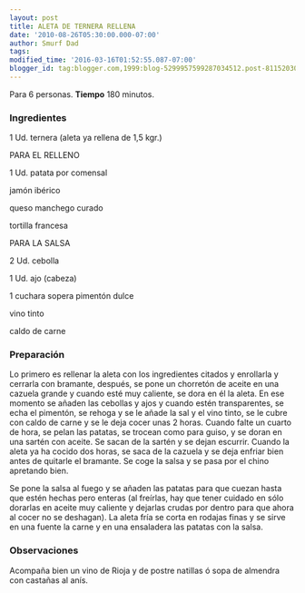 ```yaml
---
layout: post
title: ALETA DE TERNERA RELLENA
date: '2010-08-26T05:30:00.000-07:00'
author: Smurf Dad
tags: 
modified_time: '2016-03-16T01:52:55.087-07:00'
blogger_id: tag:blogger.com,1999:blog-5299957599287034512.post-8115203049940653684
---
```


Para 6 personas.
<b>Tiempo</b> 180 minutos.

<h3>Ingredientes</h3>

1 Ud. ternera (aleta ya rellena de 1,5 kgr.)

PARA EL RELLENO

1 Ud. patata por comensal

jamón ibérico

queso manchego curado

tortilla francesa

PARA LA SALSA

2 Ud. cebolla

1 Ud. ajo (cabeza)

1 cuchara sopera pimentón dulce

vino tinto

caldo de carne

<h3>Preparación</h3>

Lo primero es rellenar la aleta con los ingredientes citados y enrollarla y cerrarla con bramante, después, se pone un chorretón de aceite en una cazuela grande y cuando esté muy caliente, se dora en él la aleta. En ese momento se añaden las cebollas y ajos y cuando estén transparentes, se echa el pimentón, se rehoga y se le añade la sal y el vino tinto, se le cubre con caldo de carne y se le deja cocer unas 2 horas. Cuando falte un cuarto de hora, se pelan las patatas, se trocean como para guiso, y se doran en una sartén con aceite. Se sacan de la sartén y se dejan escurrir. Cuando la aleta ya ha cocido dos horas, se saca de la cazuela y se deja enfriar bien antes de quitarle el bramante. Se coge la salsa y se pasa por el chino apretando bien.

Se pone la salsa al fuego y se añaden las patatas para que cuezan hasta que estén hechas pero enteras (al freírlas, hay que tener cuidado en sólo dorarlas en aceite muy caliente y dejarlas crudas por dentro para que ahora al cocer no se deshagan). La aleta fría se corta en rodajas finas y se sirve en una fuente la carne y en una ensaladera las patatas con la salsa.

<h3>Observaciones</h3>

Acompaña bien un vino de Rioja y de postre natillas ó sopa de almendra con castañas al anís.

